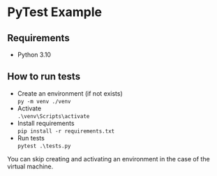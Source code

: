 # PyTest Example

## Requirements

* Python 3.10

## How to run tests

* Create an environment (if not exists)<br />`py -m venv ./venv`
* Activate<br />`.\venv\Scripts\activate`
* Install requirements<br />`pip install -r requirements.txt`
* Run tests<br />`pytest .\tests.py`

You can skip creating and activating an environment in the case of the virtual machine.